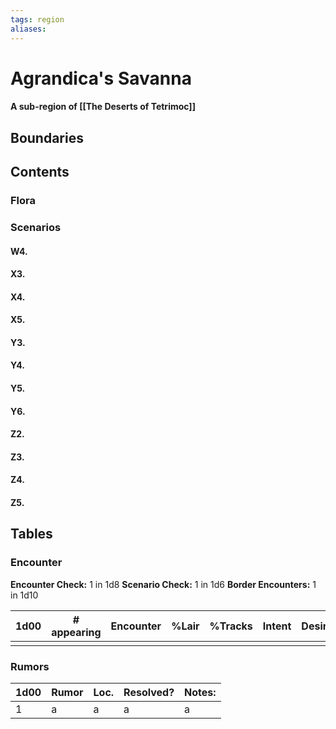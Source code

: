 ```yaml
---
tags: region
aliases:
---
```

# Agrandica's Savanna
#### A sub-region of [[The Deserts of Tetrimoc]]
## Boundaries
## Contents
### Flora
### Scenarios

#### W4.
#### X3.
#### X4.
#### X5.
#### Y3.
#### Y4.
#### Y5.
#### Y6.
#### Z2.
#### Z3.
#### Z4.
#### Z5.

## Tables
### Encounter
**Encounter Check:** 1 in 1d8
**Scenario Check:** 1 in 1d6
**Border Encounters:** 1 in 1d10


| 1d00 | # appearing | Encounter | %Lair | %Tracks | Intent | Desire |
| ---- | ----------- | --------- | ----- | ------- | ------ | ------ |
|      |             |           |       |         |        |        |

### Rumors
| 1d00 | Rumor | Loc. | Resolved? | Notes: |
|------|-------|------|-----------|--------|
| 1    | a     | a    | a         | a      |